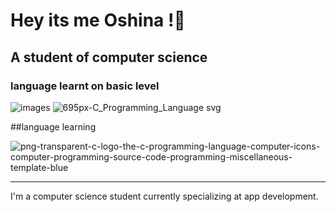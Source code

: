# Hey its me Oshina !👋
## A student of computer science 
### language learnt on basic level
![images](https://github.com/Oshinoko677/oshinoko677/assets/160755999/516521ed-cdd8-40d4-b2a7-12cb32e7b853)
![695px-C_Programming_Language svg](https://github.com/Oshinoko677/oshinoko677/assets/160755999/46213757-50cd-4588-b66d-e047dc2b28b6)

 ##language learning 
 
 ![png-transparent-c-logo-the-c-programming-language-computer-icons-computer-programming-source-code-programming-miscellaneous-template-blue](https://github.com/Oshinoko677/oshinoko677/assets/160755999/acc2f2a8-88ef-4033-8789-6fefdadeaaa4)

---
I'm a computer science student currently specializing at app development.

